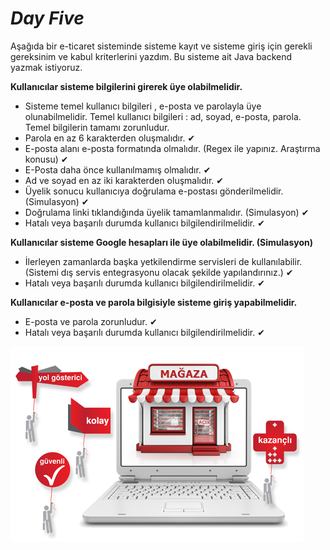 # *Day Five*

Aşağıda bir e-ticaret sisteminde sisteme kayıt ve sisteme giriş için gerekli gereksinim ve kabul kriterlerini yazdım. Bu sisteme ait Java backend yazmak istiyoruz.

**Kullanıcılar sisteme bilgilerini girerek üye olabilmelidir.**

- Sisteme temel kullanıcı bilgileri , e-posta ve parolayla üye olunabilmelidir. Temel kullanıcı bilgileri : ad, soyad, e-posta, parola. Temel bilgilerin tamamı zorunludur.
- Parola en az 6 karakterden oluşmalıdır. ✔
- E-posta alanı e-posta formatında olmalıdır. (Regex ile yapınız. Araştırma konusu) ✔
- E-Posta daha önce kullanılmamış olmalıdır. ✔
- Ad ve soyad en az iki karakterden oluşmalıdır. ✔
- Üyelik sonucu kullanıcıya doğrulama e-postası gönderilmelidir. (Simulasyon) ✔
- Doğrulama linki tıklandığında üyelik tamamlanmalıdır. (Simulasyon) ✔
- Hatalı veya başarılı durumda kullanıcı bilgilendirilmelidir. ✔

**Kullanıcılar sisteme Google hesapları ile üye olabilmelidir. (Simulasyon)**

- İlerleyen zamanlarda başka yetkilendirme servisleri de kullanılabilir. (Sistemi dış servis entegrasyonu olacak şekilde yapılandırınız.) ✔
- Hatalı veya başarılı durumda kullanıcı bilgilendirilmelidir. ✔

**Kullanıcılar e-posta ve parola bilgisiyle sisteme giriş yapabilmelidir.**

- E-posta ve parola zorunludur. ✔
- Hatalı veya başarılı durumda kullanıcı bilgilendirilmelidir. ✔

![e-ticaret](../images/e-ticaret.png)

